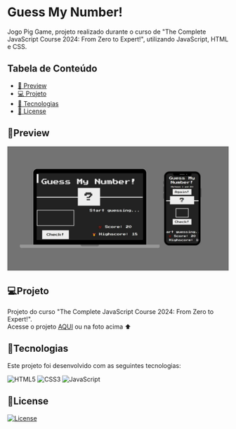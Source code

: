 # Guess My Number!
Jogo Pig Game, projeto realizado durante o curso de "The Complete JavaScript Course 2024: From Zero to Expert!", utilizando JavaScript, HTML e CSS.

## Tabela de Conteúdo

- [🔗 Preview](#preview)
- [💻 Projeto](#projeto)
- [🚀 Tecnologias](#tecnologias)
- [📝 License](#license)

## 🔗Preview

<a href="https://thaina-oliveira.github.io/Guess-my-Number/"><img src="img/Design guess my number game.jpg"></a>

## 💻Projeto

Projeto do curso "The Complete JavaScript Course 2024: From Zero to Expert!". <br />
Acesse o projeto <a href="https://thaina-oliveira.github.io/Guess-my-Number/">AQUI</a> ou na foto acima ⬆️

##  🚀Tecnologias

Este projeto foi desenvolvido com as seguintes tecnologias:

![HTML5](https://img.shields.io/badge/html5-%23E34F26.svg?style=for-the-badge&logo=html5&logoColor=white)
![CSS3](https://img.shields.io/badge/css3-%231572B6.svg?style=for-the-badge&logo=css3&logoColor=white)
![JavaScript](https://img.shields.io/badge/javascript-%23323330.svg?style=for-the-badge&logo=javascript&logoColor=%23F7DF1E)


##  📝License
[![License](https://img.shields.io/badge/license-MIT-blue.svg)](LICENSE)


